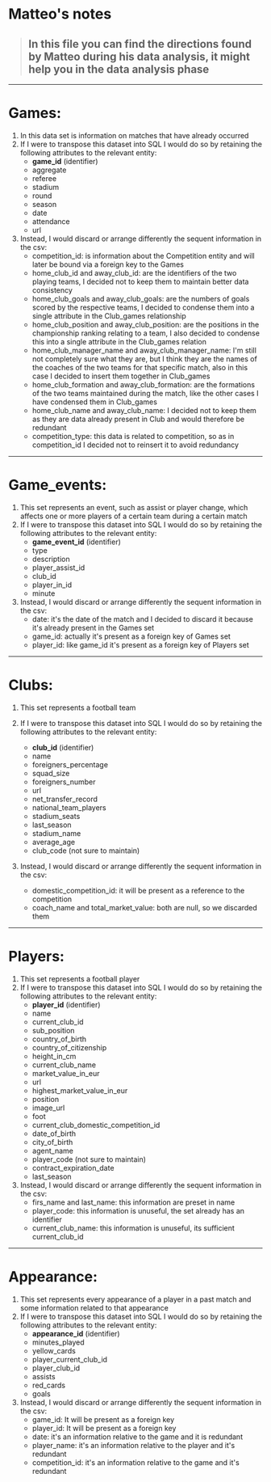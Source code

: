 # Matteo's notes

> ## In this file you can find the directions found by Matteo during his data analysis, it might help you in the data analysis phase

---

# Games:

1. In this data set is information on matches that have already occurred
2. If I were to transpose this dataset into SQL I would do so by retaining the following attributes to the relevant
   entity:
    - **game_id** (identifier)
    - aggregate
    - referee
    - stadium
    - round
    - season
    - date
    - attendance
    - url
3. Instead, I would discard or arrange differently the sequent information in the csv:
    - competition_id: is information about the Competition entity and will later be bound via a foreign key to the Games
    - home_club_id and away_club_id: are the identifiers of the two playing teams, I decided not to keep them to
      maintain better data consistency
    - home_club_goals and away_club_goals: are the numbers of goals scored by the respective teams, I decided to
      condense them into a single attribute in the Club_games relationship
    - home_club_position and away_club_position: are the positions in the championship ranking relating to a team, I
      also decided to condense this into a single attribute in the Club_games relation
    - home_club_manager_name and away_club_manager_name: I'm still not completely sure what they are, but I think they
      are the names of the coaches of the two teams for that specific match, also in this case I decided to insert them
      together in Club_games
    - home_club_formation and away_club_formation: are the formations of the two teams maintained during the match, like
      the other cases I have condensed them in Club_games
    - home_club_name and away_club_name: I decided not to keep them as they are data already present in Club and would
      therefore be redundant
    - competition_type: this data is related to competition, so as in competition_id I decided not to reinsert it to
      avoid redundancy

---

# Game_events:

1. This set represents an event, such as assist or player change, which affects one or more players of a certain team
   during a certain match
2. If I were to transpose this dataset into SQL I would do so by retaining the following attributes to the relevant
   entity:
    - **game_event_id** (identifier)
    - type
    - description
    - player_assist_id
    - club_id
    - player_in_id
    - minute
3. Instead, I would discard or arrange differently the sequent information in the csv:
    - date: it's the date of the match and I decided to discard it because it's already present in the Games set
    - game_id: actually it's present as a foreign key of Games set
    - player_id: like game_id it's present as a foreign key of Players set

---

# Clubs:

1. This set represents a football team
2. If I were to transpose this dataset into SQL I would do so by retaining the following attributes to the relevant
   entity:
    - **club_id** (identifier)
    - name
    - foreigners_percentage
    - squad_size
    - foreigners_number
    - url
    - net_transfer_record
    - national_team_players
    - stadium_seats
    - last_season
    - stadium_name
    - average_age
    - club_code (not sure to maintain)

3. Instead, I would discard or arrange differently the sequent information in the csv:
    - domestic_competition_id: it will be present as a reference to the competition
    - coach_name and total_market_value: both are null, so we discarded them

---

# Players:

1. This set represents a football player
2. If I were to transpose this dataset into SQL I would do so by retaining the following attributes to the relevant
   entity:
    - **player_id** (identifier)
    - name
    - current_club_id
    - sub_position
    - country_of_birth
    - country_of_citizenship
    - height_in_cm
    - current_club_name
    - market_value_in_eur
    - url
    - highest_market_value_in_eur
    - position
    - image_url
    - foot
    - current_club_domestic_competition_id
    - date_of_birth
    - city_of_birth
    - agent_name
    - player_code (not sure to maintain)
    - contract_expiration_date
    - last_season
3. Instead, I would discard or arrange differently the sequent information in the csv:
    - firs_name and last_name: this information are preset in name
    - player_code: this information is unuseful, the set already has an identifier
    - current_club_name: this information is unuseful, its sufficient current_club_id

---

# Appearance:

1. This set represents every appearance of a player in a past match and some information related to that appearance
2. If I were to transpose this dataset into SQL I would do so by retaining the following attributes to the relevant
   entity:
   - **appearance_id** (identifier)
   - minutes_played 
   - yellow_cards
   - player_current_club_id
   - player_club_id
   - assists
   - red_cards
   - goals
3. Instead, I would discard or arrange differently the sequent information in the csv:
   - game_id: It will be present as a foreign key
   - player_id: It will be present as a foreign key
   - date: it's an information relative to the game and it is redundant
   - player_name: it's an information relative to the player and it's redundant
   - competition_id: it's an information relative to the game and it's redundant

